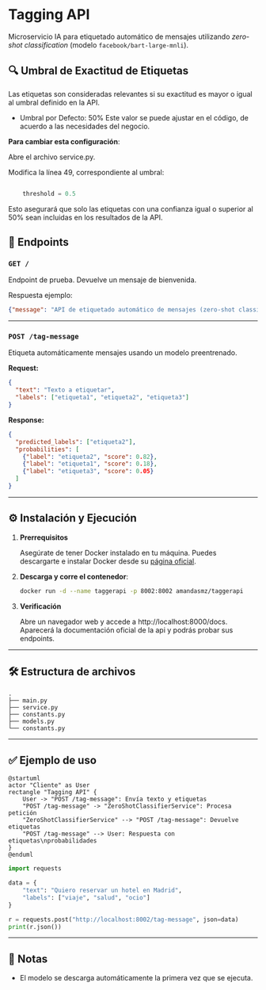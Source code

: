 # Tagging API

Microservicio IA para etiquetado automático de mensajes utilizando *zero-shot classification* (modelo `facebook/bart-large-mnli`).

## 🔍 Umbral de Exactitud de Etiquetas

Las etiquetas son consideradas relevantes si su exactitud es mayor o igual al umbral definido en la API.

- Umbral por Defecto: 50%
Este valor se puede ajustar en el código, de acuerdo a las necesidades del negocio.

**Para cambiar esta configuración**:

Abre el archivo service.py.

Modifica la línea 49, correspondiente al umbral:

```python

    threshold = 0.5
```

Esto asegurará que solo las etiquetas con una confianza igual o superior al 50% sean incluidas en los resultados de la API.

## 🚀 Endpoints

### `GET /`
Endpoint de prueba. Devuelve un mensaje de bienvenida.

Respuesta ejemplo:
```json
{"message": "API de etiquetado automático de mensajes (zero-shot classification)"}
```

---

### `POST /tag-message`

Etiqueta automáticamente mensajes usando un modelo preentrenado.

**Request:**
```json
{
  "text": "Texto a etiquetar",
  "labels": ["etiqueta1", "etiqueta2", "etiqueta3"]
}
```

**Response:**
```json
{
  "predicted_labels": ["etiqueta2"],
  "probabilities": [
    {"label": "etiqueta2", "score": 0.82},
    {"label": "etiqueta1", "score": 0.18},
    {"label": "etiqueta3", "score": 0.05}
  ]
}
```

---

## ⚙️ Instalación y Ejecución

1. **Prerrequisitos**

    Asegúrate de tener Docker instalado en tu máquina. Puedes descargarte e instalar Docker desde su [página oficial](https://www.docker.com/).


2. **Descarga y corre el contenedor**:

    ```sh
    docker run -d --name taggerapi -p 8002:8002 amandasmz/taggerapi
    ```
3. **Verificación**

    Abre un navegador web y accede a http://localhost:8000/docs. Aparecerá la documentación oficial de la api y podrás probar sus endpoints.

---

## 🛠️ Estructura de archivos

```
.
├── main.py
├── service.py
├── constants.py
├── models.py
└── constants.py
```

---

## ✅ Ejemplo de uso

```plantuml
@startuml
actor "Cliente" as User
rectangle "Tagging API" {
    User -> "POST /tag-message": Envía texto y etiquetas
    "POST /tag-message" -> "ZeroShotClassifierService": Procesa petición
    "ZeroShotClassifierService" --> "POST /tag-message": Devuelve etiquetas
    "POST /tag-message" --> User: Respuesta con etiquetas\nprobabilidades
}
@enduml
```

```python
import requests

data = {
    "text": "Quiero reservar un hotel en Madrid",
    "labels": ["viaje", "salud", "ocio"]
}

r = requests.post("http://localhost:8002/tag-message", json=data)
print(r.json())
```

---


## 📎 Notas

- El modelo se descarga automáticamente la primera vez que se ejecuta.